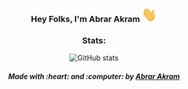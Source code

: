 <div align="center">
  <h3>
    Hey Folks, I'm Abrar Akram <img src="https://github.com/aaqibb13/aaqibb13/blob/main/Image/Hi.gif" width="30" height="30"/>
  </h3>
<!-- <h3>
    <a href="https://www.linkedin.com/in/aaqibbashir">LinkedIn</a> :black_small_square: <a href="https://www.twitter.com/aaqibb13">Twitter</a> :black_small_square: <a href="https://www.researchgate.net/profile/Aaqib_Bashir2">ResearchGate</a> ▪️ <a href="https://scholar.google.com/citations?view_op=list_works&hl=en&hl=en&user=sH2xEZ8AAAAJ">Google Scholar</a>
</h3> -->
</div>

 
<!--   🔭 **I'm comfortable in Python and Golang** <br>
  💬 **Ask me about Cryptography or Research in general** <br>
  :memo: **Sometimes, I write on medium too. I'm currently working towards understanding Rustlang and getting acquainted with the subtleties of it.** <br>
  📫 **You can reach me via:**   [<img src='https://cdn.jsdelivr.net/npm/simple-icons@3.0.1/icons/linkedin.svg' alt='linkedin' height='14'>](https://www.linkedin.com/in/aaqibbashir/) [<img src='https://cdn.jsdelivr.net/npm/simple-icons@3.0.1/icons/twitter.svg' alt='twitter' height='15'>](https://twitter.com/aaqibb13) [<img src='https://cdn.jsdelivr.net/npm/simple-icons@3.0.1/icons/gmail.svg' alt='gmail' height='15'>](https://mail.google.com/mail/aaqibb13@gmail.com)
</div> -->
<div align="center"> 
  <h3>
    Stats:
  </h3>

 ![GitHub stats](https://github-readme-stats.vercel.app/api?username=abrar-akram&show_icons=true&count_private=true)
</div> 
<div align="center"> 
  <h5>
    Made with :heart: and :computer: by <a href="https://www.github.com/aaqibb13">Abrar Akram</a>
  </h5>
 </div>
